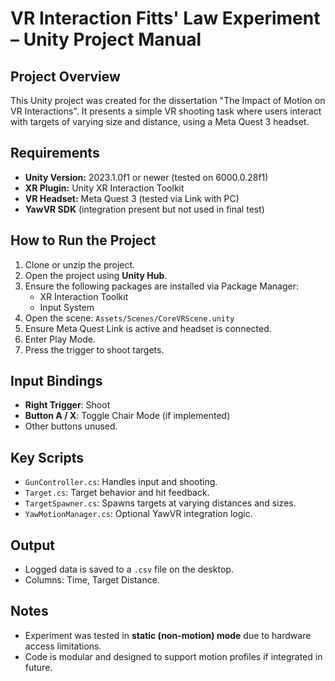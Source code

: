 # VR Interaction Fitts' Law Experiment – Unity Project Manual

## Project Overview

This Unity project was created for the dissertation "The Impact of Motion on VR Interactions". It presents a simple VR shooting task where users interact with targets of varying size and distance, using a Meta Quest 3 headset.

## Requirements

- **Unity Version:** 2023.1.0f1 or newer (tested on 6000.0.28f1)
- **XR Plugin:** Unity XR Interaction Toolkit
- **VR Headset:** Meta Quest 3 (tested via Link with PC)
- **YawVR SDK** (integration present but not used in final test)

## How to Run the Project

1. Clone or unzip the project.
2. Open the project using **Unity Hub**.
3. Ensure the following packages are installed via Package Manager:
   - XR Interaction Toolkit
   - Input System
4. Open the scene: `Assets/Scenes/CoreVRScene.unity`
5. Ensure Meta Quest Link is active and headset is connected.
6. Enter Play Mode.
7. Press the trigger to shoot targets.

## Input Bindings

- **Right Trigger**: Shoot
- **Button A / X**: Toggle Chair Mode (if implemented)
- Other buttons unused.

## Key Scripts

- `GunController.cs`: Handles input and shooting.
- `Target.cs`: Target behavior and hit feedback.
- `TargetSpawner.cs`: Spawns targets at varying distances and sizes.
- `YawMotionManager.cs`: Optional YawVR integration logic.

## Output

- Logged data is saved to a `.csv` file on the desktop.
- Columns: Time, Target Distance.

## Notes

- Experiment was tested in **static (non-motion) mode** due to hardware access limitations.
- Code is modular and designed to support motion profiles if integrated in future.

